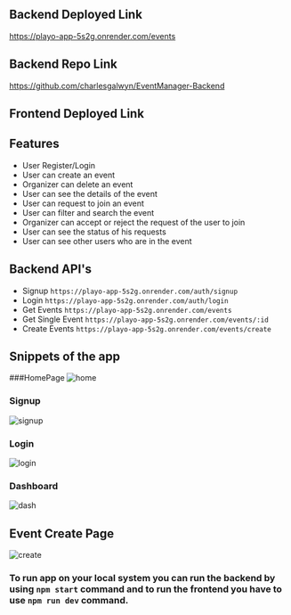 ## Backend Deployed Link

https://playo-app-5s2g.onrender.com/events

## Backend Repo Link

https://github.com/charlesgalwyn/EventManager-Backend

## Frontend Deployed Link

## Features

- User Register/Login
- User can create an event
- Organizer can delete an event
- User can see the details of the event
- User can request to join an event
- User can filter and search the event
- Organizer can accept or reject the request of the user to join
- User can see the status of his requests
- User can see other users who are in the event

## Backend API's

- Signup `https://playo-app-5s2g.onrender.com/auth/signup`
- Login `https://playo-app-5s2g.onrender.com/auth/login`
- Get Events `https://playo-app-5s2g.onrender.com/events`
- Get Single Event `https://playo-app-5s2g.onrender.com/events/:id`
- Create Events `https://playo-app-5s2g.onrender.com/events/create`

## Snippets of the app

###HomePage
![home](https://user-images.githubusercontent.com/111170924/236272972-67f99ca7-cb97-48a7-9e8a-749b8732c6d2.png)


### Signup
![signup](https://user-images.githubusercontent.com/111170924/236272789-1f81c627-df8a-4b7e-9531-9cafe4da78e9.png)

### Login
![login](https://user-images.githubusercontent.com/111170924/236272836-01fe7910-bc87-4f27-b53b-6b0cbc41ecfc.png)

### Dashboard
![dash](https://user-images.githubusercontent.com/111170924/236272882-a4f028ce-fd16-4833-b629-52bc0dc91de4.png)


## Event Create Page
![create](https://user-images.githubusercontent.com/111170924/236273017-fd43af33-6205-4180-9941-e02179f189d4.png)

### To run app on your local system you can run the backend by using `npm start` command and to run the frontend you have to use `npm run dev` command.
